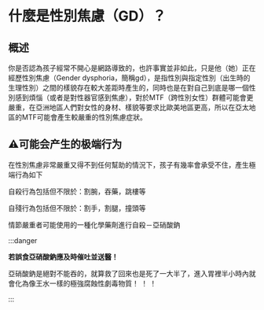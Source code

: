 # 什麼是性別焦慮（GD）？

## 概述

你是否認為孩子經常不開心是網路導致的，也許事實並非如此，只是他（她）正在經歷性別焦慮（Gender dysphoria，簡稱gd），是指性別與指定性別（出生時的生理性別）之間的樣貌存在較大差距時產生的，同時也是在對自己到底是哪一個性別感到煩惱（或者是對性器官感到焦慮），對於MTF（跨性別女性）群體可能會更嚴重，在亞洲地區人們對女性的身材、樣貌等要求比歐美地區更高，所以在亞太地區的MTF可能會產生較嚴重的性別焦慮症狀。

## ⚠️可能会产生的极端行为

在性別焦慮非常嚴重又得不到任何幫助的情況下，孩子有幾率會承受不住，產生極端行為如下

自殺行為包括但不限於：割腕，吞藥，跳樓等

自殘行為包括但不限於：割手，割腿，撞頭等

情節嚴重者可能使用的一種化學藥劑進行自殺－亞硝酸鈉

:::danger

**若誤食亞硝酸鈉應及時催吐並送醫！**

亞硝酸鈉是絕對不能吞的，就算救了回來也是死了一大半了，進入胃裡半小時內就會化為像王水一樣的極強腐蝕性劇毒物質！ ！ ！

:::